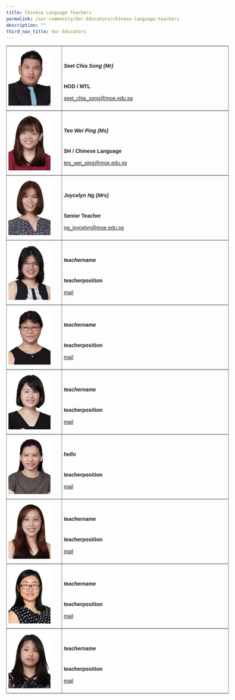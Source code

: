 ```yaml
---
title: Chinese Language Teachers
permalink: /our-community/Our-Educators/chinese-language-teachers
description: ""
third_nav_title: Our Educators
---
```

<style type="text/css">
.tg  {border-collapse:collapse;border-spacing:0;margin:0px auto;}
.tg td{border-color:black;border-style:solid;border-width:1px;font-family:Arial, sans-serif;font-size:14px;
  overflow:hidden;padding:10px 5px;word-break:normal;}
.tg th{border-color:black;border-style:solid;border-width:1px;font-family:Arial, sans-serif;font-size:14px;
  font-weight:normal;overflow:hidden;padding:10px 5px;word-break:normal;}
.tg .tg-lboi{border-color:inherit;text-align:left;vertical-align:middle}
.tg .tg-0pky{border-color:inherit;text-align:left;vertical-align:top}
</style>
<table class="tg" style="undefined;table-layout: fixed; width: 598px">
<colgroup>
<col style="width: 149px">
<col style="width: 449px">
</colgroup>
<tbody>
  <tr>
    <td class="tg-0pky"><img src="/images/chi1.jpeg"></td>
    <td class="tg-lboi"><span style="font-weight:inherit;font-style:inherit"><h5>Seet Chia Song (Mr)</h5></span><br><span style="font-weight:700;font-style:inherit">HOD / MTL</span><br><br><a href="mailto:seet_chia_song@moe.edu.sg" target="_blank" rel="noopener noreferrer"><span style="font-weight:inherit;font-style:inherit">seet_chia_song@moe.edu.sg</span></a></td>
  </tr>
  <tr>
    <td class="tg-0pky"><img src="/images/chi2.jpeg"></td>
    <td class="tg-lboi"><span style="font-weight:inherit;font-style:inherit"><h5>Teo Wei Ping (Ms)</h5></span><br><span style="font-weight:700;font-style:inherit">SH / Chinese Language</span><br><br><a href="mailto:teo_wei_ping@moe.edu.sg" target="_blank" rel="noopener noreferrer"><span style="font-weight:inherit;font-style:inherit">teo_wei_ping@moe.edu.sg</span></a></td>
  </tr>
	<tr>
    <td class="tg-0pky"><img src="/images/chi3.jpeg"></td>
    <td class="tg-lboi"><span style="font-weight:inherit;font-style:inherit"><h5>Joycelyn Ng (Mrs)</h5></span><br><span style="font-weight:700;font-style:inherit">Senior Teacher</span><br><br><a href="mailto:ng_joycelyn@moe.edu.sg" target="_blank" rel="noopener noreferrer"><span style="font-weight:inherit;font-style:inherit">ng_joycelyn@moe.edu.sg</span></a></td>
  </tr>
	<tr>
    <td class="tg-0pky"><img src="/images/chi4.jpeg"></td>
    <td class="tg-lboi"><span style="font-weight:inherit;font-style:inherit"><h5>teachername</h5></span><br><span style="font-weight:700;font-style:inherit">teacherposition</span><br><br><a href="mailto:email" target="_blank" rel="noopener noreferrer"><span style="font-weight:inherit;font-style:inherit">mail</span></a></td>
  </tr>
	<tr>
    <td class="tg-0pky"><img src="/images/chi5.jpeg"></td>
    <td class="tg-lboi"><span style="font-weight:inherit;font-style:inherit"><h5>teachername</h5></span><br><span style="font-weight:700;font-style:inherit">teacherposition</span><br><br><a href="mailto:email" target="_blank" rel="noopener noreferrer"><span style="font-weight:inherit;font-style:inherit">mail</span></a></td>
  </tr>
	<tr>
    <td class="tg-0pky"><img src="/images/chi6.jpeg"></td>
    <td class="tg-lboi"><span style="font-weight:inherit;font-style:inherit"><h5>teachername</h5></span><br><span style="font-weight:700;font-style:inherit">teacherposition</span><br><br><a href="mailto:email" target="_blank" rel="noopener noreferrer"><span style="font-weight:inherit;font-style:inherit">mail</span></a></td>
  </tr>
	<tr>
    <td class="tg-0pky"><img src="/images/chi7.jpeg"></td>
    <td class="tg-lboi"><span style="font-weight:inherit;font-style:inherit"><h5>hello</h5></span><br><span style="font-weight:700;font-style:inherit">teacherposition</span><br><br><a href="mailto:email" target="_blank" rel="noopener noreferrer"><span style="font-weight:inherit;font-style:inherit">mail</span></a></td>
  </tr>
	<tr>
    <td class="tg-0pky"><img src="/images/chi8.jpeg"></td>
    <td class="tg-lboi"><span style="font-weight:inherit;font-style:inherit"><h5>teachername</h5></span><br><span style="font-weight:700;font-style:inherit">teacherposition</span><br><br><a href="mailto:email" target="_blank" rel="noopener noreferrer"><span style="font-weight:inherit;font-style:inherit">mail</span></a></td>
  </tr>
	<tr>
    <td class="tg-0pky"><img src="/images/chi10.jpeg"></td>
    <td class="tg-lboi"><span style="font-weight:inherit;font-style:inherit"><h5>teachername</h5></span><br><span style="font-weight:700;font-style:inherit">teacherposition</span><br><br><a href="mailto:email" target="_blank" rel="noopener noreferrer"><span style="font-weight:inherit;font-style:inherit">mail</span></a></td>
  </tr>
	<tr>
    <td class="tg-0pky"><img src="/images/chi11.jpeg"></td>
    <td class="tg-lboi"><span style="font-weight:inherit;font-style:inherit"><h5>teachername</h5></span><br><span style="font-weight:700;font-style:inherit">teacherposition</span><br><br><a href="mailto:email" target="_blank" rel="noopener noreferrer"><span style="font-weight:inherit;font-style:inherit">mail</span></a></td>
  </tr>
</tbody>
</table>
